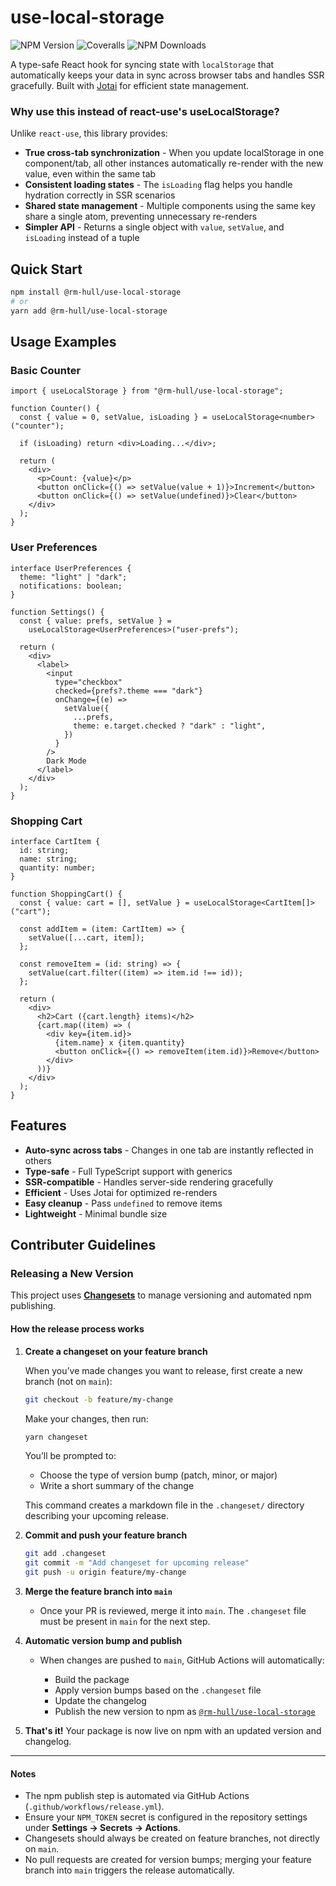 # use-local-storage 
![NPM Version](https://img.shields.io/npm/v/%40rm-hull%2Fuse-local-storage)
![Coveralls](https://img.shields.io/coverallsCoverage/github/rm-hull/use-local-storage)
![NPM Downloads](https://img.shields.io/npm/dm/%40rm-hull%2Fuse-local-storage)



A type-safe React hook for syncing state with `localStorage` that automatically keeps your data in sync across browser tabs and handles SSR gracefully. Built with [Jotai](https://jotai.org/) for efficient state management.

### Why use this instead of react-use's useLocalStorage?

Unlike `react-use`, this library provides:

- **True cross-tab synchronization** - When you update localStorage in one component/tab, all other instances automatically re-render with the new value, even within the same tab
- **Consistent loading states** - The `isLoading` flag helps you handle hydration correctly in SSR scenarios
- **Shared state management** - Multiple components using the same key share a single atom, preventing unnecessary re-renders
- **Simpler API** - Returns a single object with `value`, `setValue`, and `isLoading` instead of a tuple

## Quick Start

```bash
npm install @rm-hull/use-local-storage
# or
yarn add @rm-hull/use-local-storage
```

## Usage Examples

### Basic Counter

```tsx
import { useLocalStorage } from "@rm-hull/use-local-storage";

function Counter() {
  const { value = 0, setValue, isLoading } = useLocalStorage<number>("counter");

  if (isLoading) return <div>Loading...</div>;

  return (
    <div>
      <p>Count: {value}</p>
      <button onClick={() => setValue(value + 1)}>Increment</button>
      <button onClick={() => setValue(undefined)}>Clear</button>
    </div>
  );
}
```

### User Preferences

```tsx
interface UserPreferences {
  theme: "light" | "dark";
  notifications: boolean;
}

function Settings() {
  const { value: prefs, setValue } =
    useLocalStorage<UserPreferences>("user-prefs");

  return (
    <div>
      <label>
        <input
          type="checkbox"
          checked={prefs?.theme === "dark"}
          onChange={(e) =>
            setValue({
              ...prefs,
              theme: e.target.checked ? "dark" : "light",
            })
          }
        />
        Dark Mode
      </label>
    </div>
  );
}
```

### Shopping Cart

```tsx
interface CartItem {
  id: string;
  name: string;
  quantity: number;
}

function ShoppingCart() {
  const { value: cart = [], setValue } = useLocalStorage<CartItem[]>("cart");

  const addItem = (item: CartItem) => {
    setValue([...cart, item]);
  };

  const removeItem = (id: string) => {
    setValue(cart.filter((item) => item.id !== id));
  };

  return (
    <div>
      <h2>Cart ({cart.length} items)</h2>
      {cart.map((item) => (
        <div key={item.id}>
          {item.name} x {item.quantity}
          <button onClick={() => removeItem(item.id)}>Remove</button>
        </div>
      ))}
    </div>
  );
}
```

## Features

- **Auto-sync across tabs** - Changes in one tab are instantly reflected in others
- **Type-safe** - Full TypeScript support with generics
- **SSR-compatible** - Handles server-side rendering gracefully
- **Efficient** - Uses Jotai for optimized re-renders
- **Easy cleanup** - Pass `undefined` to remove items
- **Lightweight** - Minimal bundle size

## Contributer Guidelines

### Releasing a New Version

This project uses [**Changesets**](https://github.com/changesets/changesets) to manage versioning and automated npm publishing.

#### How the release process works

1. **Create a changeset on your feature branch**

   When you’ve made changes you want to release, first create a new branch (not on `main`):

   ```bash
   git checkout -b feature/my-change
   ```

   Make your changes, then run:

   ```bash
   yarn changeset
   ```

   You’ll be prompted to:

   - Choose the type of version bump (patch, minor, or major)
   - Write a short summary of the change

   This command creates a markdown file in the `.changeset/` directory describing your upcoming release.

2. **Commit and push your feature branch**

   ```bash
   git add .changeset
   git commit -m "Add changeset for upcoming release"
   git push -u origin feature/my-change
   ```

3. **Merge the feature branch into `main`**

   - Once your PR is reviewed, merge it into `main`. The `.changeset` file must be present in `main` for the next step.

4. **Automatic version bump and publish**

   - When changes are pushed to `main`, GitHub Actions will automatically:

     - Build the package
     - Apply version bumps based on the `.changeset` file
     - Update the changelog
     - Publish the new version to npm as [`@rm-hull/use-local-storage`](https://www.npmjs.com/package/@rm-hull/use-local-storage)

5. **That's it!**
   Your package is now live on npm with an updated version and changelog.

---

#### Notes

- The npm publish step is automated via GitHub Actions (`.github/workflows/release.yml`).
- Ensure your `NPM_TOKEN` secret is configured in the repository settings under **Settings → Secrets → Actions**.
- Changesets should always be created on feature branches, not directly on `main`.
- No pull requests are created for version bumps; merging your feature branch into `main` triggers the release automatically.
